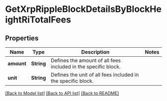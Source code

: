 # GetXrpRippleBlockDetailsByBlockHeightRiTotalFees

## Properties

Name | Type | Description | Notes
------------ | ------------- | ------------- | -------------
**amount** | **String** | Defines the amount of all fees included in the specific block. | 
**unit** | **String** | Defines the unit of all fees included in the specific block. | 

[[Back to Model list]](../README.md#documentation-for-models) [[Back to API list]](../README.md#documentation-for-api-endpoints) [[Back to README]](../README.md)


